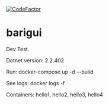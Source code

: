 [![CodeFactor](https://www.codefactor.io/repository/github/malkaviano/barigui-test/badge)](https://www.codefactor.io/repository/github/malkaviano/barigui-test)

# barigui
Dev Test.

Dotnet version: 2.2.402

Run: docker-compose up -d --build

See logs: docker logs -f <nome do container>

Containers: hello1, hello2, hello3, hello4
